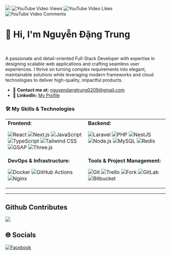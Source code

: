 ![](https://komarev.com/ghpvc/?username=dangtrungc4&label=Visitors+Count&color=brightgreen)
![YouTube Video Views](https://img.shields.io/youtube/views/rmSUALAwrMg)
![YouTube Video Likes](https://img.shields.io/youtube/likes/rmSUALAwrMg)
![YouTube Video Comments](https://img.shields.io/youtube/comments/rmSUALAwrMg)

# 👋 Hi, I'm Nguyễn Đặng Trung

<br/>

A passionate and detail-oriented Full-Stack Developer with expertise in designing scalable web applications and crafting seamless user experiences. I thrive on turning complex requirements into elegant, maintainable solutions while leveraging modern frameworks and cloud technologies to deliver high-quality, impactful products.

- 📧 **Contact me at:** [nguyendangtrung0209@gmail.com](mailto:nguyendangtrung0209@gmail.com)
- 🔗 **LinkedIn:** [My Profile](https://www.linkedin.com/in/trung-nguyen-1ba07717b)

### 🛠️ My Skills & Technologies

<table>
  <tr>
    <td valign="top" width="50%">
      <strong>Frontend:</strong><br>
      <p>
        <img src="https://img.shields.io/badge/React-61DAFB?style=for-the-badge&logo=react&logoColor=black" alt="React">
        <img src="https://img.shields.io/badge/Next.js-000000?style=for-the-badge&logo=next.js&logoColor=white" alt="Next.js">
        <img src="https://img.shields.io/badge/JavaScript-F7DF1E?style=for-the-badge&logo=javascript&logoColor=black" alt="JavaScript">
        <img src="https://img.shields.io/badge/TypeScript-3178C6?style=for-the-badge&logo=typescript&logoColor=white" alt="TypeScript">
        <img src="https://img.shields.io/badge/Tailwind_CSS-38B2AC?style=for-the-badge&logo=tailwind-css&logoColor=white" alt="Tailwind CSS">
        <img src="https://img.shields.io/badge/GSAP-88CE02?style=for-the-badge&logo=greensock&logoColor=white" alt="GSAP">
        <img src="https://img.shields.io/badge/Three.js-000000?style=for-the-badge&logo=three.js&logoColor=white" alt="Three.js">
      </p>
    </td>
    <td valign="top" width="50%">
      <strong>Backend:</strong><br>
      <p>
        <img src="https://img.shields.io/badge/Laravel-FF2D20?style=for-the-badge&logo=laravel&logoColor=white" alt="Laravel">
        <img src="https://img.shields.io/badge/PHP-777BB4?style=for-the-badge&logo=php&logoColor=white" alt="PHP">
        <img src="https://img.shields.io/badge/NestJS-E0234E?style=for-the-badge&logo=nestjs&logoColor=white" alt="NestJS">
        <img src="https://img.shields.io/badge/Node.js-339933?style=for-the-badge&logo=nodedotjs&logoColor=white" alt="Node.js">
        <img src="https://img.shields.io/badge/MySQL-4479A1?style=for-the-badge&logo=mysql&logoColor=white" alt="MySQL">
        <img src="https://img.shields.io/badge/Redis-DC382D?style=for-the-badge&logo=redis&logoColor=white" alt="Redis">
      </p>
    </td>
  </tr>
  <tr>
    <td valign="top" width="50%">
      <strong>DevOps & Infrastructure:</strong><br>
      <p>
        <img src="https://img.shields.io/badge/Docker-2496ED?style=for-the-badge&logo=docker&logoColor=white" alt="Docker">
        <img src="https://img.shields.io/badge/GitHub_Actions-2088FF?style=for-the-badge&logo=github-actions&logoColor=white" alt="GitHub Actions">
        <img src="https://img.shields.io/badge/Nginx-009639?style=for-the-badge&logo=nginx&logoColor=white" alt="Nginx">
      </p>
    </td>
    <td valign="top" width="50%">
      <strong>Tools & Project Management:</strong><br>
      <p>
        <img src="https://img.shields.io/badge/Git-F05032?style=for-the-badge&logo=git&logoColor=white" alt="Git">
        <img src="https://img.shields.io/badge/Trello-0079BF?style=for-the-badge&logo=trello&logoColor=white" alt="Trello">
        <img src="https://img.shields.io/badge/Fork-000000?style=for-the-badge&logo=fork&logoColor=white" alt="Fork">
		<img src="https://img.shields.io/badge/GitLab-FC6D26?style=for-the-badge&logo=gitlab&logoColor=white" alt="GitLab">
		<img src="https://img.shields.io/badge/Bitbucket-0052CC?style=for-the-badge&logo=Bitbucket&logoColor=white" alt="Bitbucket">
      </p>
    </td>
  </tr>
</table>

---

## Github Contributes
<a href="https://github.com/dangtrungc4">
	<img src="https://github-readme-stats.vercel.app/api?username=dangtrungc4&show_icons=true&hide_border=false&include_all_commits=true&count_private=true">
 </a>

## 🌐 Socials

[![Facebook][Facebook.com]][Facebook-url]

<!-- MARKDOWN LINKS & IMAGES -->
[Next.js]: https://img.shields.io/badge/next.js-000000?style=for-the-badge&logo=nextdotjs&logoColor=white
[Next-url]: https://nextjs.org/
[React.js]: https://img.shields.io/badge/React-20232A?style=for-the-badge&logo=react&logoColor=61DAFB
[React-url]: https://reactjs.org/
[Laravel.com]: https://img.shields.io/badge/Laravel-FF2D20?style=for-the-badge&logo=laravel&logoColor=white
[Laravel-url]: https://laravel.com
[Bootstrap.com]: https://img.shields.io/badge/Bootstrap-563D7C?style=for-the-badge&logo=bootstrap&logoColor=white
[Bootstrap-url]: https://getbootstrap.com
[JQuery.com]: https://img.shields.io/badge/jQuery-0769AD?style=for-the-badge&logo=jquery&logoColor=white
[JQuery-url]: https://jquery.com
[Facebook.com]: https://img.shields.io/badge/Facebook-%231877F2.svg?logo=Facebook&logoColor=white
[Facebook-url]: https://facebook.com/trung.nguyen.dev.1803

